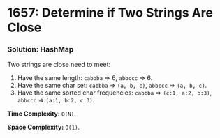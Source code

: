 # 1657: Determine if Two Strings Are Close

### Solution: HashMap
Two strings are close need to meet:
1. Have the same length: `cabbba` => 6, `abbccc` => 6.
2. Have the same char set: `cabbba` => `(a, b, c)`, `abbccc` => `(a, b, c)`.
3. Have the same sorted char frequencies: `cabbba` => `(c:1, a:2, b:3)`, `abbccc` => `(a:1, b:2, c:3)`.

**Time Complexity:** `O(N)`.

**Space Complexity:** `O(1)`.